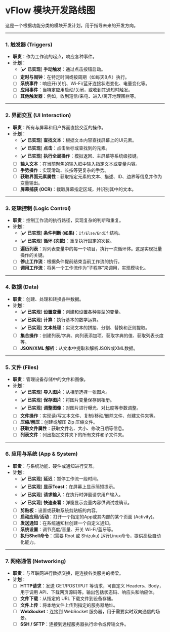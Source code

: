 # vFlow 模块开发路线图

这是一个根据功能分类的模块开发计划，用于指导未来的开发方向。

---

### 1. 触发器 (Triggers)
* **职责**：作为工作流的起点，响应各种事件。
* **计划**：
    * [✔️ **已实现**] **手动触发**：通过点击按钮启动。
    * [ ] **定时与闹钟**：在特定时间或按周期（如每天8点）执行。
    * [ ] **系统事件**：响应开/关机、Wi-Fi/蓝牙连接状态变化、电量变化等。
    * [ ] **应用事件**：当特定应用启动/关闭，或收到其通知时触发。
    * [ ] **其他触发器**：例如，收到短信/来电、进入/离开地理围栏等。

---

### 2. 界面交互 (UI Interaction)
* **职责**：所有与屏幕和用户界面直接交互的操作。
* **计划**：
    * [✔️ **已实现**] **查找文本**：根据文本内容查找屏幕上的UI元素。
    * [✔️ **已实现**] **点击**：点击坐标或查找到的元素。
    * [✔️ **已实现**] **执行全局操作**：模拟返回、主屏幕等系统级按键。
    * [ ] **输入文本**：在当前聚焦的输入框中输入指定文本或变量内容。
    * [ ] **手势操作**：实现滑动、长按等更复杂的手势。
    * [ ] **获取界面元素属性**：获取指定元素的文本、描述、ID、边界等信息并作为变量输出。
    * [ ] **屏幕捕获 (OCR)**：截取屏幕指定区域，并识别其中的文本。

---

### 3. 逻辑控制 (Logic Control)
* **职责**：控制工作流的执行路径，实现复杂的判断和重复。
* **计划**：
    * [✔️ **已实现**] **条件判断 (如果)**：`If/Else/EndIf` 结构。
    * [✔️ **已实现**] **循环 (次数)**：重复执行固定的次数。
    * [ ] **遍历列表**：对列表变量中的每一个项目，执行一次循环体。这是实现批量操作的关键。
    * [ ] **停止工作流**：根据条件提前结束当前工作流的执行。
    * [ ] **调用工作流**：将另一个工作流作为“子程序”来调用，实现模块化。

---

### 4. 数据 (Data)
* **职责**：创建、处理和转换各种数据。
* **计划**：
    * [✔️ **已实现**] **设置变量**：创建和设置各种类型的变量。
    * [✔️ **已实现**] **计算**：执行基本的数学运算。
    * [✔️ **已实现**] **文本处理**：实现文本的拼接、分割、替换和正则提取。
    * [ ] **集合操作**：创建列表/字典、向列表添加项、获取字典的值、获取列表长度等。
    * [ ] **JSON/XML 解析**：从文本中提取和解析JSON或XML数据。

---

### 5. 文件 (Files)
* **职责**：管理设备存储中的文件和图像。
* **计划**：
    * [✔️ **已实现**] **导入图片**：从相册选择一张图片。
    * [✔️ **已实现**] **保存图片**：将图片变量保存到相册。
    * [✔️ **已实现**] **调整图像**：对图片进行曝光、对比度等参数调整。
    * [ ] **文件操作**：实现读/写文本文件、复制/移动/删除文件、创建文件夹等。
    * [ ] **压缩/解压**：创建或解压 Zip 压缩文件。
    * [ ] **获取文件属性**：获取文件名、大小、修改日期等信息。
    * [ ] **列表文件**：列出指定文件夹下的所有文件和子文件夹。

---

### 6. 应用与系统 (App & System)
* **职责**：与系统功能、硬件或通知进行交互。
* **计划**：
    * [✔️ **已实现**] **延迟**：暂停工作流一段时间。
    * [✔️ **已实现**] **显示Toast**：在屏幕上显示简短提示。
    * [✔️ **已实现**] **请求输入**：在执行时弹窗请求用户输入。
    * [✔️ **已实现**] **快速查看**：弹窗显示变量内容供调试或确认。
    * [ ] **剪贴板**：设置或获取系统剪贴板的内容。
    * [ ] **启动应用/活动**：打开一个指定的App或其内部的某个页面 (Activity)。
    * [ ] **发送通知**：在系统通知栏创建一个自定义通知。
    * [ ] **系统设置**：调节亮度/音量、开关 Wi-Fi/蓝牙等。
    * [ ] **执行Shell命令**：(需要 Root 或 Shizuku) 运行Linux命令，提供高级自动化能力。

---

### 7. 网络通信 (Networking)
* **职责**：与互联网进行数据交换，是连接各类服务的桥梁。
* **计划**：
    * [ ] **HTTP请求**：发送 GET/POST/PUT 等请求，可自定义 Headers、Body，用于调用 API、下载网页源码等。输出包括状态码、响应头和响应体。
    * [ ] **文件下载**：从指定的 URL 下载文件到设备存储。
    * [ ] **文件上传**：将本地文件上传到指定的服务器地址。
    * [ ] **WebSocket**：连接到 WebSocket 服务器，用于需要实时双向通信的场景。
    * [ ] **SSH / SFTP**：连接到远程服务器执行命令或传输文件。

